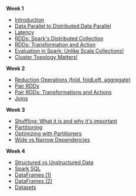 **Week 1**

* [Introduction](https://github.com/rohitvg/scala-spark-4/wiki/Introduction)
* [Data Parallel to Distributed Data Parallel](https://github.com/rohitvg/scala-spark-4/wiki/Data-Parallel-to-Distributed-Data-Parallel)
* [Latency](https://github.com/rohitvg/scala-spark-4/wiki/Latency)
* [RDDs: Spark's Distributed Collection](https://github.com/rohitvg/scala-spark-4/wiki/RDDs:-Spark's-Distributed-Collection)
* [RDDs: Transformation and Action](https://github.com/rohitvg/scala-spark-4/wiki/RDDs:-Transformation-and-Action)
* [Evaluation in Spark: Unlike Scala Collections!](https://github.com/rohitvg/scala-spark-4/wiki/Evaluation-in-Spark:-Unlike-Scala-Collections!)
* [Cluster Topology Matters!](https://github.com/rohitvg/scala-spark-4/wiki/Cluster-Topology-Matters!)

**Week 2**

* [Reduction Operations (fold, foldLeft, aggregate)](https://github.com/rohitvg/scala-spark-4/wiki/Reduction-Operations)
* [Pair RDDs](https://github.com/rohitvg/scala-spark-4/wiki/Pair-RDDs)
* [Pair RDDs: Transformations and Actions](https://github.com/rohitvg/scala-spark-4/wiki/Pair-RDDs:-Transformations-and-Actions)
* [Joins](https://github.com/rohitvg/scala-spark-4/wiki/Joins)

**Week 3**

* [Shuffling: What it is and why it's important]()
* [Partitioning]()
* [Optimizing with Partitioners]()
* [Wide vs Narrow Dependencies]()

**Week 4**

* [Structured vs Unstructured Data]()
* [Spark SQL]()
* [DataFrames (1)]()
* [DataFrames (2)]()
* [Datasets]()